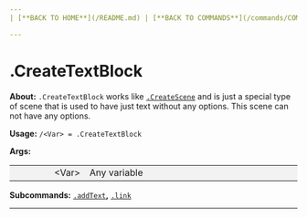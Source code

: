 ```yaml
---
| [**BACK TO HOME**](/README.md) | [**BACK TO COMMANDS**](/commands/COMMANDS.md) |

---
```

# .CreateTextBlock

**About:**
```.CreateTextBlock``` works like [```.CreateScene```](/commands/createScene/MAIN.md) and is just a special type of scene that is used to have just
text without any options. This scene can not have any options.

**Usage:**
```/<Var> = .CreateTextBlock```

**Args:**

<style>
td, th {
   border: none!important;
}
</style>

<style>
td:nth-child(1) {
  width: 150px;
  }

/* the second */
td:nth-child(2) {
  width: 500px;
}

.niceTables thg {
background: grey;
word-wrap: break-word;
text-align: center;
}
.niceTables tr:nth-child(1) { background: #F2F2F2; }
.niceTables tr:nth-child(2) { background: #F2F2F2; }
.niceTables tr:nth-child(3) { background: #F2F2F2; }
.niceTables tr:nth-child(4) { background: #F2F2F2; }
.niceTables tr:nth-child(5) { background: #F2F2F2; }
.niceTables tr:nth-child(6) { background: #F2F2F2; }
</style>

<div class="niceTables">

| | |
|------------:|:--------------------|
| \<Var\> | Any variable |

</div>

**Subcommands:** [```.addText```](/commands/createTextBlock/ADDTEXT.md)**,** [```.link```](/commands/createTextBlock/LINK.md)

---